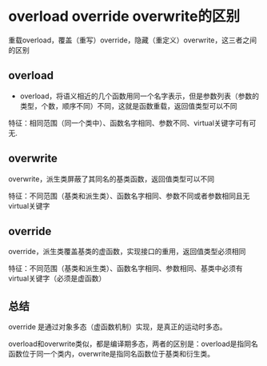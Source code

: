 # overload override overwrite的区别


重载overload，覆盖（重写）override，隐藏（重定义）overwrite，这三者之间的区别

## overload
- overload，将语义相近的几个函数用同一个名字表示，但是参数列表（参数的类型，个数，顺序不同）不同，这就是函数重载，返回值类型可以不同

特征：相同范围（同一个类中）、函数名字相同、参数不同、virtual关键字可有可无.


## overwrite
overwrite，派生类屏蔽了其同名的基类函数，返回值类型可以不同

特征：不同范围（基类和派生类）、函数名字相同、参数不同或者参数相同且无virtual关键字


## override
override，派生类覆盖基类的虚函数，实现接口的重用，返回值类型必须相同

特征：不同范围（基类和派生类）、函数名字相同、参数相同、基类中必须有virtual关键字（必须是虚函数）

## 总结

override 是通过对象多态（虚函数机制）实现，是真正的运动时多态。

overload和overwrite类似，都是编译期多态，两者的区别是：overload是指同名函数位于同一个类内，overwrite是指同名函数位于基类和衍生类。



